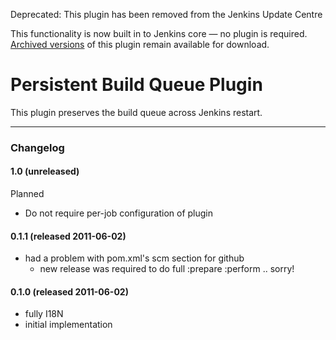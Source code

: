 Deprecated: This plugin has been removed from the Jenkins Update Centre

This functionality is now built in to Jenkins core — no plugin is
required.  
[Archived
versions](http://archives.jenkins-ci.org/plugins/persistent-build-queue-plugin/)
of this plugin remain available for download.

# Persistent Build Queue Plugin

This plugin preserves the build queue across Jenkins restart.

  

------------------------------------------------------------------------

  

### Changelog

#### 1.0 (unreleased)

Planned

-   Do not require per-job configuration of plugin

#### 0.1.1 (released 2011-06-02)

-   had a problem with pom.xml's scm section for github
    -   new release was required to do full :prepare :perform .. sorry!

#### 0.1.0 (released 2011-06-02)

-   fully I18N
-   initial implementation
